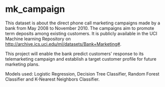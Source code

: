 # mk_campaign


This dataset is about the direct phone call marketing campaigns made by a bank from May 2008 to
November 2010. The campaigns aim to promote term deposits among existing customers. 
It is publicly available in the UCI Machine learning Repository on
http://archive.ics.uci.edu/ml/datasets/Bank+Marketing#.

This project will enable the bank predict customers' response to its telemarketing campaign and 
establish a target customer profile for future marketing plans.

Models used: Logistic Regression, Decision Tree Classifier, Random Forest Classifier and 
K-Nearest Neighbors Classifier.
